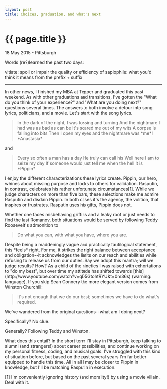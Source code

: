 ```yaml
---
layout: post
title: Choices, graduation, and what's next
---
```


{{ page.title }}
================

18 May 2015 - Pittsburgh

Words (re?)learned the past two days:

vitiate: spoil or impair the quality or efficiency of
sapiophile: what you'd think it means from the prefix + suffix

<hr />
In other news, I finished my MBA at Tepper and graduated this past weekend. As with other graduations and transitions, I've gotten the "What do you think of your experience?" and "What are you doing next?" questions several times. The answers to both involve a detour into song lyrics, politicians, and a movie. Let's start with the song lyrics.

<blockquote>
In the dark of the night, I was tossing and turning
And the nightmare I had was as bad as can be
It's scared me out of my wits
A corpse is falling into bits
Then I open my eyes and the nightmare was *me*!

<footer>
*Anastasia*

</footer>
</blockquote>
and

<blockquote>
Every so often a man has a day
He truly can call his
Well here I am to seize my day
If someone would just tell me when the hell it is

<footer>
*Pippin*

</footer>
</blockquote>
I enjoy the different characterizations these lyrics create. Pippin, our hero, whines about missing purpose and looks to others for validation. Rasputin, in contrast, celebrates his rather unfortunate circumstances[1]. While we judge characters on more than five bars, these selections make me admire Rasputin and disdain Pippin. In both cases it's the agency, the volition, that inspires or frustrates. Rasputin uses his gifts, Pippin does not.

Whether one faces misbehaving griffins and a leaky roof or just needs to find the last Romanov, both situations would be served by following Teddy Roosevelt's admonition to

<blockquote>
Do what you can, with what you have, where you are.

</blockquote>
Despite being a maddeningly vague and practically tautilogical statement, this *feels* right. For me, it strikes the right balance between acceptance and obligation--it acknowledges the limits on our reach and abilities while refusing to release us from our duties. Say we adopt this mantra; will we judge results? How? As a child of the nineties I was raised with exhortations to "do my best", but over time my attitude has shifted towards [this](http://www.youtube.com/watch?v=qD5GtohtRYU&t=0m36s) (warning: language). If you skip Sean Connery the more elegant version comes from Winston Churchill:

> It's not enough that we do our best; sometimes we have to do what's required.

We've wandered from the original questions--what am I doing next?

Specifically? No clue.

Generally? Following Teddy and Winston.

What does this entail? In the short term I'll stay in Pittsburgh, keep talking to alumni (and strangers!) about career possibilities, and continue working on my personal fitness, coding, and musical goals. I've struggled with this kind of situation before, but based on the past several years I'm far better equipped to handle this time. All in all I may be closer to Pippin in knowledge, but I'll be matching Rasputin in execution.

[1] I'm conveniently ignoring history (and morality!) by using a movie villain. Deal with it.
